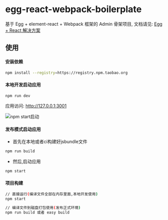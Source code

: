 # egg-react-webpack-boilerplate

基于 Egg + element-react + Webpack 框架的 Admin 骨架项目, 文档请见: [Egg + React 解决方案](https://www.yuque.com/easy-team/egg-react)

## 使用

#### 安装依赖

```bash
npm install --registry=https://registry.npm.taobao.org
```


#### 本地开发启动应用

```bash
npm run dev
```

应用访问: http://127.0.0.1:3001


![npm start启动](https://github.com/easy-team/egg-react-webpack-boilerplate/blob/master/docs/images/webpack.png)

#### 发布模式启动应用

- 首先在本地或者ci构建好jsbundle文件

```bash
npm run build 
```

- 然后,启动应用

```bash
npm start 
```


#### 项目构建

```bash
// 直接运行(编译文件全部在内存里面,本地开发使用)
npm start

// 编译文件到磁盘打包使用(发布正式环境)
npm run build 或者 easy build

```
